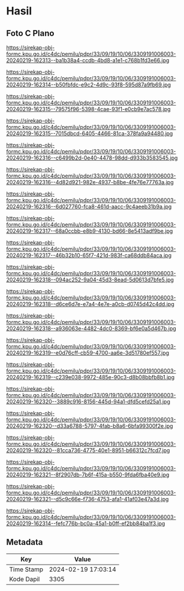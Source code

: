 # Hasil

## Foto C Plano

https://sirekap-obj-formc.kpu.go.id/c4dc/pemilu/pdpr/33/09/19/10/06/3309191006003-20240219-162313--ba1b38a4-ccdb-4bd8-a1e1-c768b1fd3e66.jpg

https://sirekap-obj-formc.kpu.go.id/c4dc/pemilu/pdpr/33/09/19/10/06/3309191006003-20240219-162314--b50fbfdc-e9c2-4d9c-93f8-595d87a9fb69.jpg

https://sirekap-obj-formc.kpu.go.id/c4dc/pemilu/pdpr/33/09/19/10/06/3309191006003-20240219-162315--79575f96-5398-4cae-93f1-e0cb9e7ac578.jpg

https://sirekap-obj-formc.kpu.go.id/c4dc/pemilu/pdpr/33/09/19/10/06/3309191006003-20240219-162315--7015dbcd-6405-4466-81ca-378fa9a94480.jpg

https://sirekap-obj-formc.kpu.go.id/c4dc/pemilu/pdpr/33/09/19/10/06/3309191006003-20240219-162316--c6499b2d-0e40-4478-98dd-d933b3583545.jpg

https://sirekap-obj-formc.kpu.go.id/c4dc/pemilu/pdpr/33/09/19/10/06/3309191006003-20240219-162316--4d82d921-982e-4937-b8be-4fe76e77763a.jpg

https://sirekap-obj-formc.kpu.go.id/c4dc/pemilu/pdpr/33/09/19/10/06/3309191006003-20240219-162316--6d027760-fca8-461d-aacc-9c4aeeb31b9a.jpg

https://sirekap-obj-formc.kpu.go.id/c4dc/pemilu/pdpr/33/09/19/10/06/3309191006003-20240219-162317--68a0ccbb-e8b9-4130-bd66-8e5413adf9be.jpg

https://sirekap-obj-formc.kpu.go.id/c4dc/pemilu/pdpr/33/09/19/10/06/3309191006003-20240219-162317--46b32b10-65f7-421d-983f-ca68ddb84aca.jpg

https://sirekap-obj-formc.kpu.go.id/c4dc/pemilu/pdpr/33/09/19/10/06/3309191006003-20240219-162318--094ac252-9a04-45d3-8ead-5d0613d7bfe5.jpg

https://sirekap-obj-formc.kpu.go.id/c4dc/pemilu/pdpr/33/09/19/10/06/3309191006003-20240219-162318--d6ce6d7e-e7a4-4e7e-a0cb-d0745d42c4dd.jpg

https://sirekap-obj-formc.kpu.go.id/c4dc/pemilu/pdpr/33/09/19/10/06/3309191006003-20240219-162318--a936063e-4482-4dc0-8369-bf6e0a5d467b.jpg

https://sirekap-obj-formc.kpu.go.id/c4dc/pemilu/pdpr/33/09/19/10/06/3309191006003-20240219-162319--e0d76cff-cb59-4700-aa6e-3d51780ef557.jpg

https://sirekap-obj-formc.kpu.go.id/c4dc/pemilu/pdpr/33/09/19/10/06/3309191006003-20240219-162319--c239e038-9972-485e-90c3-d8b08bbfb8b1.jpg

https://sirekap-obj-formc.kpu.go.id/c4dc/pemilu/pdpr/33/09/19/10/06/3309191006003-20240219-162320--3889c916-8156-445d-94a1-dfd5cefd25a1.jpg

https://sirekap-obj-formc.kpu.go.id/c4dc/pemilu/pdpr/33/09/19/10/06/3309191006003-20240219-162320--d33a6788-5797-4fab-b8a6-6bfa99300f2e.jpg

https://sirekap-obj-formc.kpu.go.id/c4dc/pemilu/pdpr/33/09/19/10/06/3309191006003-20240219-162320--81cca736-4775-40e1-8951-b66312c7fcd7.jpg

https://sirekap-obj-formc.kpu.go.id/c4dc/pemilu/pdpr/33/09/19/10/06/3309191006003-20240219-162321--8f2907db-7b6f-415a-b550-9fda6fba40e9.jpg

https://sirekap-obj-formc.kpu.go.id/c4dc/pemilu/pdpr/33/09/19/10/06/3309191006003-20240219-162321--d5c9c66e-f736-4753-afa1-41af03e47a3d.jpg

https://sirekap-obj-formc.kpu.go.id/c4dc/pemilu/pdpr/33/09/19/10/06/3309191006003-20240219-162314--fefc776b-bc0a-45a1-b0ff-ef2bb84ba1f3.jpg


## Metadata

| Key        | Value               |
| ---------- | ------------------- |
| Time Stamp | 2024-02-19 17:03:14 |
| Kode Dapil | 3305                |



